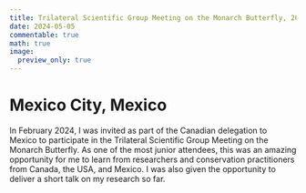 ```yaml
---
title: Trilateral Scientific Group Meeting on the Monarch Butterfly, 2024
date: 2024-05-05
commentable: true
math: true
image:
  preview_only: true
---
```


# Mexico City, Mexico

In February 2024, I was invited as part of the Canadian delegation to Mexico to participate in the Trilateral Scientific Group Meeting on the Monarch Butterfly. As one of the most junior attendees, this was an amazing opportunity for me to learn from researchers and conservation practitioners from Canada, the USA, and Mexico. I was also given the opportunity to deliver a short talk on my research so far.




